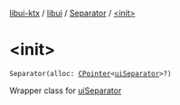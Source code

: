 [libui-ktx](../../index.md) / [libui](../index.md) / [Separator](index.md) / [&lt;init&gt;](./-init-.md)

# &lt;init&gt;

`Separator(alloc: `[`CPointer`](../../kotlinx.cinterop/-c-pointer/index.md)`<`[`uiSeparator`](../ui-separator.md)`>?)`

Wrapper class for [uiSeparator](../ui-separator.md)

